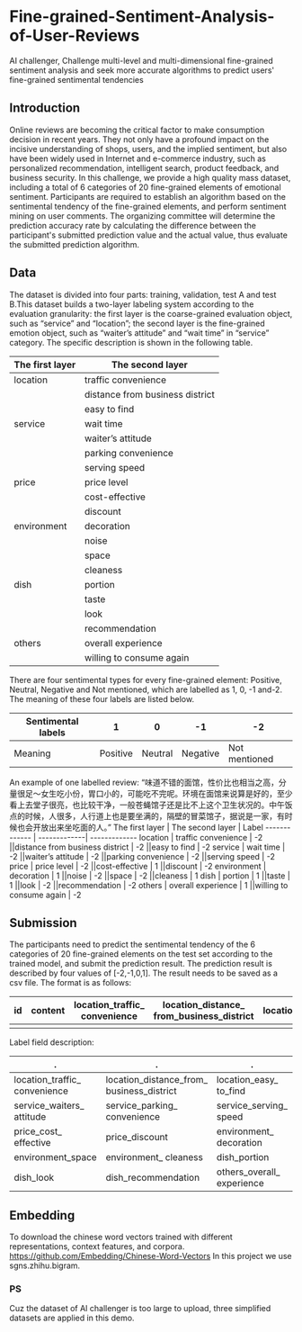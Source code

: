 # Fine-grained-Sentiment-Analysis-of-User-Reviews
AI challenger, Challenge multi-level and multi-dimensional fine-grained sentiment analysis and seek more accurate algorithms to predict users' fine-grained sentimental tendencies 

## Introduction

Online reviews are becoming the critical factor to make consumption decision in recent years. They not only have a profound impact on the incisive understanding of shops, users, and the implied sentiment, but also have been widely used in Internet and e-commerce industry, such as personalized recommendation, intelligent search, product feedback, and business security. In this challenge, we provide a high quality mass dataset, including a total of 6 categories of 20 fine-grained elements of emotional sentiment. Participants are required to establish an algorithm based on the sentimental tendency of the fine-grained elements, and perform sentiment mining on user comments. The organizing committee will determine the prediction accuracy rate by calculating the difference between the participant's submitted prediction value and the actual value, thus evaluate the submitted prediction algorithm.

## Data

The dataset is divided into four parts: training, validation, test A and test B.This dataset builds a two-layer labeling system according to the evaluation granularity:  the first layer is the coarse-grained evaluation object, such as “service” and “location”; the second layer is the fine-grained emotion object, such as “waiter’s attitude” and “wait time” in “service” category. The specific description is shown in the following table. 


The first layer  | The second layer
  ------------- | -------------
 location |	traffic convenience
||distance from business district
||easy to find
service |	wait time
||waiter’s attitude
||parking convenience
||serving speed
price |	price level
||cost-effective
||discount
environment |	decoration
||noise
||space
||cleaness
dish |	portion
||taste
||look
||recommendation
others |	overall experience
||willing to consume again 

There are four sentimental types for every fine-grained element: Positive, Neutral, Negative and Not mentioned, which are labelled as 1, 0, -1 and-2. The meaning of these four labels are listed below.

 Sentimental labels |	1  |	0  |	-1  |	-2
------------- | -------------| -------------| -------------| -------------
Meaning  |	Positive  |	Neutral  |	Negative | 	Not mentioned
An example of one labelled review:
    “味道不错的面馆，性价比也相当之高，分量很足～女生吃小份，胃口小的，可能吃不完呢。环境在面馆来说算是好的，至少看上去堂子很亮，也比较干净，一般苍蝇馆子还是比不上这个卫生状况的。中午饭点的时候，人很多，人行道上也是要坐满的，隔壁的冒菜馆子，据说是一家，有时候也会开放出来坐吃面的人。”
 The first layer |	The second layer |	Label
------------- | -------------| -------------
location |	traffic convenience |	-2
||distance from business district |	-2
||easy to find |	-2
service |	wait time |	-2
||waiter’s attitude |	-2
||parking convenience |	-2
||serving speed |	-2
price |	price level |	-2
||cost-effective |	1
||discount |	-2
environment |	decoration |	1
||noise |	-2
||space |	-2
||cleaness |	1
dish |	portion |	1
||taste |	1
||look |	-2
||recommendation |	-2
others |	overall experience |	1
||willing to consume again |	-2 

## Submission
The participants need to predict the sentimental tendency of the 6 categories of 20 fine-grained elements on the test set according to the trained model, and submit the prediction result. The prediction result is described by four values of [-2,-1,0,1]. The result needs to be saved as a csv file. The format is as follows: 
 
  id |	content |	location_traffic_ convenience |	location_distance_ from_business_district |	location_easy_to_find |...
 ------------- | ------------- | ------------- | ------------- | ------------- | -------------
 ||||||
 
 
Label field description:

 .|.|.|.
------------- | ------------- | ------------- | -------------
location_traffic_ convenience | location_distance_from_ business_district |	location_easy_ to_find |	service_ wait_time
service_waiters_ attitude |	service_parking_ convenience |	service_serving_ speed |	environment_noise
price_cost_ effective |	price_discount |	environment_ decoration |	environment_noise
environment_space 	|environment_ cleaness |	dish_portion |	dish_taste
dish_look |	dish_recommendation |	others_overall_ experience |	others_willing_to_ consume_again
 
## Embedding
To download the chinese word vectors trained with different representations, context features, and corpora.
https://github.com/Embedding/Chinese-Word-Vectors
In this project we use sgns.zhihu.bigram.

### PS 
Cuz the dataset of AI challenger is too large to upload, three simplified datasets are applied in this demo.
